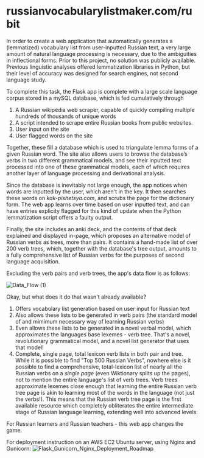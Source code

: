 # russianvocabularylistmaker.com/rubit


In order to create a web application that automatically generates a (lemmatized) vocabulary list from user-inputted Russian text, a very large amount of natural language processing is necessary, due to the ambiguities in inflectional forms. Prior to this project, no solution was publicly available. Previous linguistic analyses offered lemmatization libraries in Python, but their level of accuracy was designed for search engines, not second language study. 

To complete this task, the Flask app is complete with a large scale language corpus stored in a mySQL database, which is fed cumulatively through 
1) A Russian wikipedia web scraper, capable of quickly compiling multiple hundreds of thousands of unique words
2) A script intended to scrape entire Russian books from public websites.
3) User input on the site
4) User flagged words on the site

Together, these fill a database which is used to triangulate lemma forms of a given Russian word. The site also allows users to browse the database’s verbs in two different grammatical models, and see their inputted text processed into one of these grammatical models, each of which requires another layer of language processing and derivational analysis.

Since the database is inevitably not large enough, the app notices when words are inputted by the user, which aren't in the key. It then searches these words on *kak-pishetsya.com*, and scrubs the page for the dictionary form. The web app learns over time based on user inputted text, and can have entries explicity flagged for this kind of update when the Python lemmatization script offers a faulty output.

Finally, the site includes an anki deck, and the contents of that deck explained and displayed in-page, which proposes an alternative model of Russian verbs as trees, more than pairs. It contains a hand-made list of over 200 verb trees, which, together with the database's tree output, amounts to a fully comprehensive list of Russian verbs for the purposes of second language acquisition.

Excluding the verb pairs and verb trees, the app's data flow is as follows:

![Data_Flow (1)](https://user-images.githubusercontent.com/66894106/227043315-80e0e30d-bc85-4ac8-9a01-998083d5c3d3.png)

Okay, but what does it do that wasn't already available?

1) Offers vocabulary list generation based on user input for Russian text
2) Also allows these lists to be generated in verb pairs (the standard model of and mimimum necessary way of learning Russian verbs)
3) Even allows these lists to be generated in a novel verbal model, which approximates the languages base lexemes - verb tree. That's a novel, revolutionary grammatical model, and a novel list generator that uses that model!
4) Complete, single page, total lexicon verb lists in both pair and tree. While it is possible to find "Top 500 Russian Verbs", nowhere else is it possible to find a comprehensive, total-lexicon list of nearly all the Russian verbs on a _single page_ (even Wiktionary splits up the pages), not to mention the entire language's list of verb trees. Verb trees approximate lexemes close enough that learning the entire Russian verb tree page is akin to learning most of the words in the language (not just the verbs!). This means that the Russian verb tree page is the first available resource which completely obliterates the entire intermediate stage of Russian language learning, extending well into advanced levels.

For Russian learners and Russian teachers - this web app changes the game.

For deployment instruction on an AWS EC2 Ubuntu server, using Nginx and Gunicorn:
![Flask_Gunicorn_Nginx_Deployment_Roadmap](https://user-images.githubusercontent.com/66894106/228661711-772f8989-32f8-485c-b015-fd66cf3d7ebe.png)
